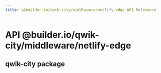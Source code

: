 ```yaml
---
title: \@builder.io/qwik-city/middleware/netlify-edge API Reference
---
```


# **API** @builder.io/qwik-city/middleware/netlify-edge

## qwik-city package
